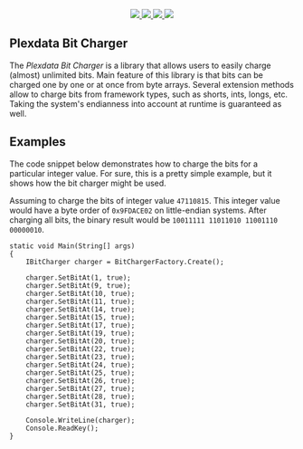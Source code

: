 <p align="center">
  <a href="https://github.com/akesseler/Plexdata.BitCharger/blob/master/LICENSE.md" alt="license">
    <img src="https://img.shields.io/github/license/akesseler/Plexdata.BitCharger.svg" />
  </a>
  <a href="https://github.com/akesseler/Plexdata.BitCharger/releases/latest" alt="latest">
    <img src="https://img.shields.io/github/release/akesseler/Plexdata.BitCharger.svg" />
  </a>
  <a href="https://github.com/akesseler/Plexdata.BitCharger/archive/master.zip" alt="master">
    <img src="https://img.shields.io/github/languages/code-size/akesseler/Plexdata.BitCharger.svg" />
  </a>
  <a href="https://github.com/akesseler/Plexdata.BitCharger/wiki" alt="wiki">
    <img src="https://img.shields.io/badge/wiki-API-orange.svg" />
  </a>
</p>

## Plexdata Bit Charger

The _Plexdata Bit Charger_ is a library that allows users to easily charge (almost) unlimited 
bits. Main feature of this library is that bits can be charged one by one or at once from byte 
arrays. Several extension methods allow to charge bits from framework types, such as shorts, 
ints, longs, etc. Taking the system's endianness into account at runtime is guaranteed as well.

## Examples

The code snippet below demonstrates how to charge the bits for a particular integer value. For 
sure, this is a pretty simple example, but it shows how the bit charger might be used.

Assuming to charge the bits of integer value `47110815`. This integer value would have a byte 
order of `0x9FDACE02` on little-endian systems. After charging all bits, the binary result would 
be `10011111 11011010 11001110 00000010`.

```
static void Main(String[] args)
{
    IBitCharger charger = BitChargerFactory.Create();

    charger.SetBitAt(1, true);
    charger.SetBitAt(9, true);
    charger.SetBitAt(10, true);
    charger.SetBitAt(11, true);
    charger.SetBitAt(14, true);
    charger.SetBitAt(15, true);
    charger.SetBitAt(17, true);
    charger.SetBitAt(19, true);
    charger.SetBitAt(20, true);
    charger.SetBitAt(22, true);
    charger.SetBitAt(23, true);
    charger.SetBitAt(24, true);
    charger.SetBitAt(25, true);
    charger.SetBitAt(26, true);
    charger.SetBitAt(27, true);
    charger.SetBitAt(28, true);
    charger.SetBitAt(31, true);

    Console.WriteLine(charger);
    Console.ReadKey();
}
```